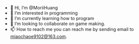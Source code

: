 - 👋 Hi, I’m @MoriiHuang
- 👀 I’m interested in programming
- 🌱 I’m currently learning how to program
- 💞️ I’m looking to collaborate on game making.
- 📫 How to reach me you can reach me by sending email to miaochaoe9102@163.com.

<!---
MoriiHuang/MoriiHuang is a ✨ special ✨ repository because its `README.md` (this file) appears on your GitHub profile.
You can click the Preview link to take a look at your changes.
--->
